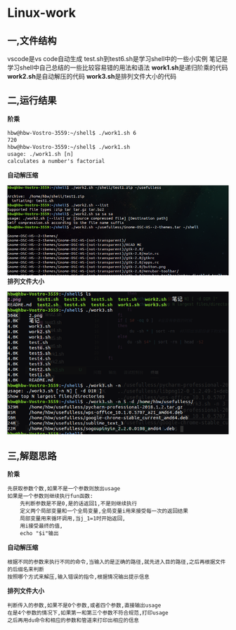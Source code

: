 # Linux-work

## 一,文件结构
vscode是vs code自动生成
test.sh到test6.sh是学习shell中的一些小实例
笔记是学习shell中自己总结的一些比较容易错的用法和语法
**work1.sh**是递归阶乘的代码
**work2.sh**是自动解压的代码
**work3.sh**是排列文件大小的代码

## 二,运行结果
**阶乘**

    hbw@hbw-Vostro-3559:~/shell$ ./work1.sh 6
    720
    hbw@hbw-Vostro-3559:~/shell$ ./work1.sh
    usage: ./work1.sh [n]
    calculates a number's factorial
**自动解压缩**

![Alt text](https://github.com/converk/Linux-work/blob/master/2.png?raw=true)
**排列文件大小**

![Alt text](https://github.com/converk/Linux-work/blob/master/3.png?raw=true)


## 三,解题思路
**阶乘**

    先获取参数个数,如果不是一个参数则放出usage
    如果是一个参数则继续执行fun函数:
        先判断参数是不是0,是的话返回1,不是则继续执行
        定义两个局部变量和一个全局变量,全局变量i用来接受每一次的返回结果
        局部变量用来循环调用,当j_1=1时开始返回,
        用i接受最终的值,
        echo "$i"输出
**自动解压缩**

    根据不同的参数来执行不同的命令,当输入的是正确的路径,就先进入目的路径,之后再根据文件的后缀名来判断
    按照哪个方式来解压,输入错误的指令,根据情况输出提示信息
**排列文件大小**

    判断传入的参数,如果不是0个参数,或者四个参数,直接输出usage
    在是4个参数的情况下,如果第一和第三个参数不符合规范,打印usage
    之后再用du命令和相应的参数和管道来打印出相应的信息